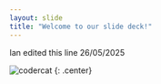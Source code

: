 ```yaml
---
layout: slide
title: "Welcome to our slide deck!"
---
```


Ian edited this line 26/05/2025

![codercat](https://octodex.github.com/images/codercat.jpg)
{: .center}
